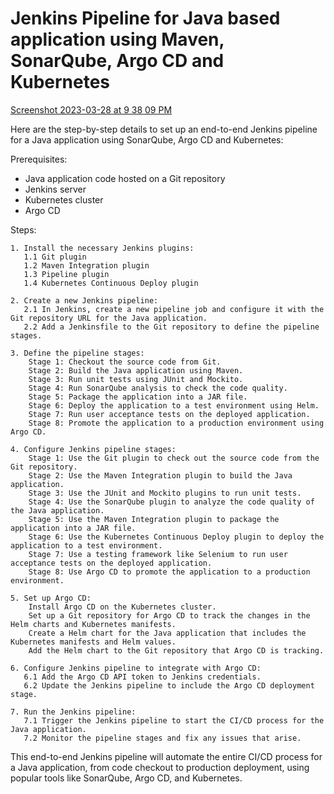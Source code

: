 # Jenkins Pipeline for Java based application using Maven, SonarQube, Argo CD and Kubernetes

[Screenshot 2023-03-28 at 9 38 09 PM](https://user-images.githubusercontent.com/43399466/228301952-abc02ca2-9942-4a67-8293-f76647b6f9d8.png)


Here are the step-by-step details to set up an end-to-end Jenkins pipeline for a Java application using SonarQube, Argo CD and Kubernetes:

Prerequisites:

   -  Java application code hosted on a Git repository
   -  Jenkins server
   -  Kubernetes cluster
   -  Argo CD

Steps:

    1. Install the necessary Jenkins plugins:
       1.1 Git plugin
       1.2 Maven Integration plugin
       1.3 Pipeline plugin
       1.4 Kubernetes Continuous Deploy plugin

    2. Create a new Jenkins pipeline:
       2.1 In Jenkins, create a new pipeline job and configure it with the Git repository URL for the Java application.
       2.2 Add a Jenkinsfile to the Git repository to define the pipeline stages.

    3. Define the pipeline stages:
        Stage 1: Checkout the source code from Git.
        Stage 2: Build the Java application using Maven.
        Stage 3: Run unit tests using JUnit and Mockito.
        Stage 4: Run SonarQube analysis to check the code quality.
        Stage 5: Package the application into a JAR file.
        Stage 6: Deploy the application to a test environment using Helm.
        Stage 7: Run user acceptance tests on the deployed application.
        Stage 8: Promote the application to a production environment using Argo CD.

    4. Configure Jenkins pipeline stages:
        Stage 1: Use the Git plugin to check out the source code from the Git repository.
        Stage 2: Use the Maven Integration plugin to build the Java application.
        Stage 3: Use the JUnit and Mockito plugins to run unit tests.
        Stage 4: Use the SonarQube plugin to analyze the code quality of the Java application.
        Stage 5: Use the Maven Integration plugin to package the application into a JAR file.
        Stage 6: Use the Kubernetes Continuous Deploy plugin to deploy the application to a test environment.
        Stage 7: Use a testing framework like Selenium to run user acceptance tests on the deployed application.
        Stage 8: Use Argo CD to promote the application to a production environment.

    5. Set up Argo CD:
        Install Argo CD on the Kubernetes cluster.
        Set up a Git repository for Argo CD to track the changes in the Helm charts and Kubernetes manifests.
        Create a Helm chart for the Java application that includes the Kubernetes manifests and Helm values.
        Add the Helm chart to the Git repository that Argo CD is tracking.

    6. Configure Jenkins pipeline to integrate with Argo CD:
       6.1 Add the Argo CD API token to Jenkins credentials.
       6.2 Update the Jenkins pipeline to include the Argo CD deployment stage.

    7. Run the Jenkins pipeline:
       7.1 Trigger the Jenkins pipeline to start the CI/CD process for the Java application.
       7.2 Monitor the pipeline stages and fix any issues that arise.

This end-to-end Jenkins pipeline will automate the entire CI/CD process for a Java application, from code checkout to production deployment, using popular tools like SonarQube, Argo CD,  and Kubernetes.
